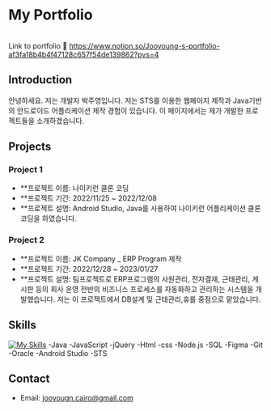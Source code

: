 
# My Portfolio
<br> Link to portfolio 💁‍ https://www.notion.so/Jooyoung-s-portfolio-af3fa18b4b4f47128c657f54de139862?pvs=4

## Introduction

안녕하세요. 저는 개발자 박주영입니다. 저는 STS를 이용한 웹페이지 제작과 Java기반의 안드로이드 어플리케이션 제작 경험이 있습니다. 이 페이지에서는 제가 개발한 프로젝트들을 소개하겠습니다. 

## Projects

### Project 1

- **프로젝트 이름: 나이키런 클론 코딩
- **프로젝트 기간: 2022/11/25 ~ 2022/12/08
- **프로젝트 설명: Android Studio, Java를 사용하여 나이키런 어플리케이션 클론 코딩을 하였습니다.

### Project 2

- **프로젝트 이름: JK Company _ ERP Program 제작
- **프로젝트 기간: 2022/12/28 ~ 2023/01/27
- **프로젝트 설명: 팀프로젝트로 ERP프로그램의 사원관리, 전자결재, 근태관리, 게시판 등의 회사 운영 전반의 비즈니스 프로세스를 자동화하고 관리하는 시스템을 개발했습니다.
                  저는 이 프로젝트에서 DB설계 및 근태관리,휴를 중점으로 맡았습니다. 

## Skills
[![My Skills](https://skills.thijs.gg/icons?i=html,css,java,jQuery,nodejs,figma,git&theme=light)](https://skills.thijs.gg)
-Java
-JavaScript
-jQuery
-Html
-css
-Node.js
-SQL
-Figma
-Git
-Oracle
-Android Studio
-STS



## Contact

- Email: jooyougn.cairo@gmail.com
